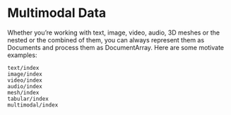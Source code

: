 # Multimodal Data

Whether you’re working with text, image, video, audio, 3D meshes or the nested or the combined of them, you can always represent them as Documents and process them as DocumentArray. Here are some motivate examples:


```{toctree}
text/index
image/index
video/index
audio/index
mesh/index
tabular/index
multimodal/index
```